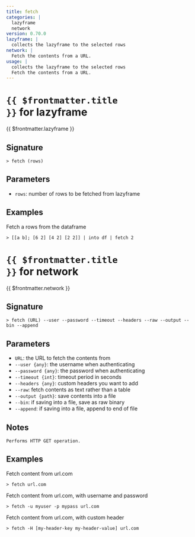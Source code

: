 ```yaml
---
title: fetch
categories: |
  lazyframe
  network
version: 0.70.0
lazyframe: |
  collects the lazyframe to the selected rows
network: |
  Fetch the contents from a URL.
usage: |
  collects the lazyframe to the selected rows
  Fetch the contents from a URL.
---
```


# <code>{{ $frontmatter.title }}</code> for lazyframe

<div class='command-title'>{{ $frontmatter.lazyframe }}</div>

## Signature

```> fetch (rows)```

## Parameters

 -  `rows`: number of rows to be fetched from lazyframe

## Examples

Fetch a rows from the dataframe
```shell
> [[a b]; [6 2] [4 2] [2 2]] | into df | fetch 2
```

# <code>{{ $frontmatter.title }}</code> for network

<div class='command-title'>{{ $frontmatter.network }}</div>

## Signature

```> fetch (URL) --user --password --timeout --headers --raw --output --bin --append```

## Parameters

 -  `URL`: the URL to fetch the contents from
 -  `--user {any}`: the username when authenticating
 -  `--password {any}`: the password when authenticating
 -  `--timeout {int}`: timeout period in seconds
 -  `--headers {any}`: custom headers you want to add
 -  `--raw`: fetch contents as text rather than a table
 -  `--output {path}`: save contents into a file
 -  `--bin`: if saving into a file, save as raw binary
 -  `--append`: if saving into a file, append to end of file

## Notes
```text
Performs HTTP GET operation.
```
## Examples

Fetch content from url.com
```shell
> fetch url.com
```

Fetch content from url.com, with username and password
```shell
> fetch -u myuser -p mypass url.com
```

Fetch content from url.com, with custom header
```shell
> fetch -H [my-header-key my-header-value] url.com
```
